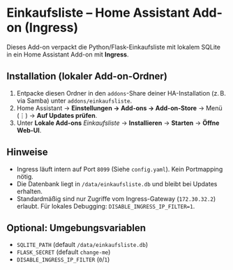 # Einkaufsliste – Home Assistant Add-on (Ingress)

Dieses Add-on verpackt die Python/Flask-Einkaufsliste mit lokalem SQLite in ein Home Assistant Add-on mit **Ingress**.

## Installation (lokaler Add-on-Ordner)
1. Entpacke diesen Ordner in den `addons`-Share deiner HA-Installation (z. B. via Samba) unter `addons/einkaufsliste`.
2. Home Assistant → **Einstellungen → Add-ons → Add-on-Store** → Menü (⋮) → **Auf Updates prüfen**.
3. Unter **Lokale Add-ons** *Einkaufsliste* → **Installieren** → **Starten** → **Öffne Web-UI**.

## Hinweise
- Ingress läuft intern auf Port `8099` (Siehe `config.yaml`). Kein Portmapping nötig.
- Die Datenbank liegt in `/data/einkaufsliste.db` und bleibt bei Updates erhalten.
- Standardmäßig sind nur Zugriffe vom Ingress-Gateway (`172.30.32.2`) erlaubt. Für lokales Debugging: `DISABLE_INGRESS_IP_FILTER=1`.

## Optional: Umgebungsvariablen
- `SQLITE_PATH` (default `/data/einkaufsliste.db`)
- `FLASK_SECRET` (default `change-me`)
- `DISABLE_INGRESS_IP_FILTER` (`0`/`1`)
